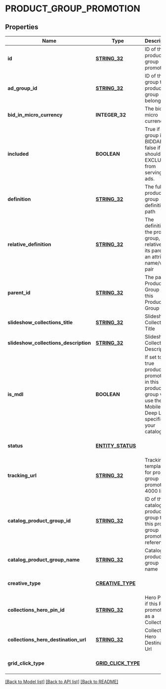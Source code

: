 # PRODUCT_GROUP_PROMOTION

## Properties
Name | Type | Description | Notes
------------ | ------------- | ------------- | -------------
**id** | [**STRING_32**](STRING_32.md) | ID of the product group promotion. | [optional] [default to null]
**ad_group_id** | [**STRING_32**](STRING_32.md) | ID of the ad group the product group belongs to. | [optional] [default to null]
**bid_in_micro_currency** | **INTEGER_32** | The bid in micro currency. | [optional] [default to null]
**included** | **BOOLEAN** | True if the group is BIDDABLE, false if it should be EXCLUDED from serving ads. | [optional] [default to null]
**definition** | [**STRING_32**](STRING_32.md) | The full product group definition path | [optional] [default to null]
**relative_definition** | [**STRING_32**](STRING_32.md) | The definition of the product group, relative to its parent - an attribute name/value pair | [optional] [default to null]
**parent_id** | [**STRING_32**](STRING_32.md) | The parent Product Group ID of this Product Group | [optional] [default to null]
**slideshow_collections_title** | [**STRING_32**](STRING_32.md) | Slideshow Collections Title | [optional] [default to null]
**slideshow_collections_description** | [**STRING_32**](STRING_32.md) | Slideshow Collections Description | [optional] [default to null]
**is_mdl** | **BOOLEAN** | If set to true products promoted in this product group will use the Mobile Deep Link specified in your catalog | [optional] [default to null]
**status** | [**ENTITY_STATUS**](EntityStatus.md) |  | [optional] [default to null]
**tracking_url** | [**STRING_32**](STRING_32.md) | Tracking template for proudct group promotions. 4000 limit | [optional] [default to null]
**catalog_product_group_id** | [**STRING_32**](STRING_32.md) | ID of the catalogs product group that this product group promotion references | [optional] [default to null]
**catalog_product_group_name** | [**STRING_32**](STRING_32.md) | Catalogs product group name | [optional] [default to null]
**creative_type** | [**CREATIVE_TYPE**](CreativeType.md) |  | [optional] [default to null]
**collections_hero_pin_id** | [**STRING_32**](STRING_32.md) | Hero Pin ID if this PG is promoted as a Collection | [optional] [default to null]
**collections_hero_destination_url** | [**STRING_32**](STRING_32.md) | Collections Hero Destination Url | [optional] [default to null]
**grid_click_type** | [**GRID_CLICK_TYPE**](GridClickType.md) |  | [optional] [default to null]

[[Back to Model list]](../README.md#documentation-for-models) [[Back to API list]](../README.md#documentation-for-api-endpoints) [[Back to README]](../README.md)


